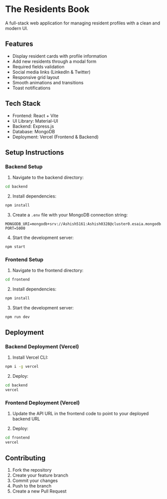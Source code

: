 # The Residents Book

A full-stack web application for managing resident profiles with a clean and modern UI.

## Features

- Display resident cards with profile information
- Add new residents through a modal form
- Required fields validation
- Social media links (LinkedIn & Twitter)
- Responsive grid layout
- Smooth animations and transitions
- Toast notifications

## Tech Stack

- Frontend: React + Vite
- UI Library: Material-UI
- Backend: Express.js
- Database: MongoDB
- Deployment: Vercel (Frontend & Backend)

## Setup Instructions

### Backend Setup

1. Navigate to the backend directory:
```bash
cd backend
```

2. Install dependencies:
```bash
npm install
```

3. Create a `.env` file with your MongoDB connection string:
```
MONGODB_URI=mongodb+srv://Ashish5161:Ashish0328@cluster0.esaia.mongodb.net/residentsbook
PORT=5000
```

4. Start the development server:
```bash
npm start
```

### Frontend Setup

1. Navigate to the frontend directory:
```bash
cd frontend
```

2. Install dependencies:
```bash
npm install
```

3. Start the development server:
```bash
npm run dev
```

## Deployment

### Backend Deployment (Vercel)

1. Install Vercel CLI:
```bash
npm i -g vercel
```

2. Deploy:
```bash
cd backend
vercel
```

### Frontend Deployment (Vercel)

1. Update the API URL in the frontend code to point to your deployed backend URL

2. Deploy:
```bash
cd frontend
vercel
```

## Contributing

1. Fork the repository
2. Create your feature branch
3. Commit your changes
4. Push to the branch
5. Create a new Pull Request 